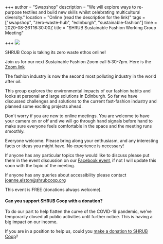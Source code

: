 +++
author = "Swapshop"
description = "We will explore ways to re-purpose textiles and build new skills whilst celebrating multicultural diversity."
location = "Online (read the description for the link)"
tags = ["swapshop", "zero-waste-hub", "edinburgh", "sustainable-fashion"]
time = 2020-08-26T16:30:00Z
title = "SHRUB Sustainable Fashion Working Group Meeting"

+++
![](https://res.cloudinary.com/shrub-co-op/image/upload/v1587734231/shrubcoop.org/media/91252721_4262430403782547_8177393555765985280_n_n0rbny.jpg)

SHRUB Coop is taking its zero waste ethos online!

Join us for our next Sustainable Fashion Zoom call 5:30-7pm. Here is the [Zoom link](https://us02web.zoom.us/j/9731735824 "zoom link")

The fashion industry is now the second most polluting industry in the world after oil.

This group explores the environmental impacts of our fashion habits and looks at personal and large solutions in Edinburgh.  So far we have discussed challenges and solutions to the current fast-fashion industry and planned some exciting projects ahead. 

Don't worry if you are new to online meetings. You are welcome to have your camera on or off and we will go through hand signals before hand to make sure everyone feels comfortable in the space and the meeting runs smoothly.

Everyone welcome. Please bring along your enthusiasm, and any interesting facts or ideas you might have. No experience is necessary!

If anyone has any particular topics they would like to discuss please put them in the event discussion on our [Facebook event](https://www.facebook.com/events/2700281730218655/?active_tab=about "sustainable fashion meetup"), if not I will update this soon with the topic of the meeting.

If anyone has any queries about accessibility please contact joanne.elston@shrubcoop.org

This event is FREE (donations always welcome).

#### Can you support SHRUB Coop with a donation?

To do our part to help flatten the curve of the COVID-19 pandemic, we’ve temporarily closed all public activities until further notice. This is having a big impact on our income.

If you are in a position to help us, could you [make a donation to SHRUB Coop](https://www.shrubcoop.org/donate/)?